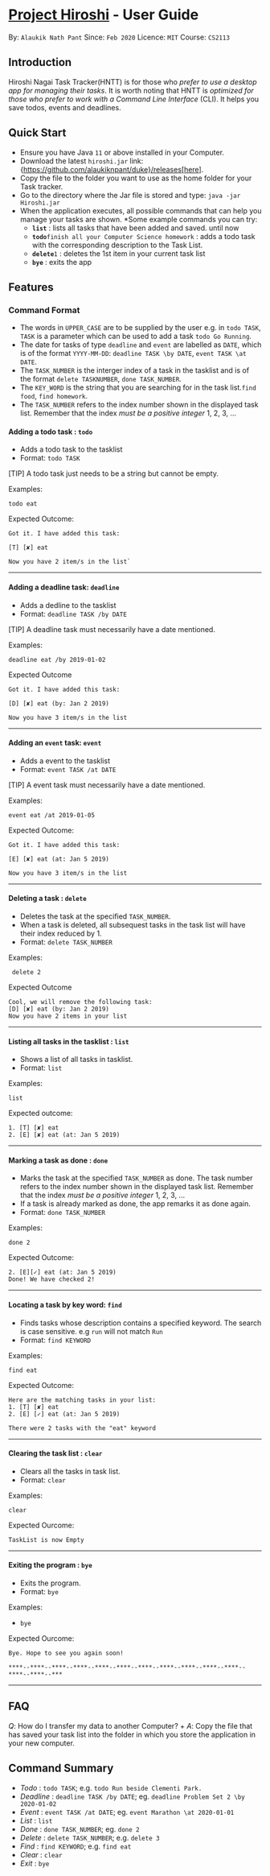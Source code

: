 # [Project Hiroshi](https://github.com/alaukiknpant/duke) - User Guide

By: `Alaukik Nath Pant`      Since: `Feb 2020`      Licence: `MIT`      Course: `CS2113`

## Introduction

Hiroshi Nagai Task Tracker(HNTT) is for those who *prefer to use a desktop app for managing their tasks*.
It is worth noting that HNTT is *optimized for those who prefer to work with a Command Line Interface* (CLI).
It helps you save todos, events and deadlines.

## Quick Start

*  Ensure you have Java `11` or above installed in your Computer.
*  Download the latest `hiroshi.jar` link:{https://github.com/alaukiknpant/duke}/releases[here].
*  Copy the file to the folder you want to use as the home folder for your Task tracker.
*  Go to the directory where the Jar file is stored and type: `java -jar Hiroshi.jar`
* When the application executes, all possible commands that can help you manage your tasks are shown.
*Some example commands you can try:
    * **`list`** : lists all tasks that have been added and saved. until now
    * **`todo`**`finish all your Computer Science homework` : adds a todo task with the corresponding description to the Task List.
    * **`delete`**`1` : deletes the 1st item in your current task list
    * **`bye`** : exits the app


## Features


### Command Format

* The words in `UPPER_CASE` are to be supplied by the user e.g. in `todo TASK`, `TASK` is a parameter which can be used to add a task `todo Go Running`.
* The date for tasks of type `deadline` and `event` are labelled as `DATE`, which is of the format `YYYY-MM-DD`: `deadline TASK \by DATE`, `event TASK \at DATE`.
* The `TASK_NUMBER` is the interger index of a task in the tasklist and is of the format `delete TASKNUMBER`, `done TASK_NUMBER`.
* The `KEY_WORD` is the string that you are searching for in the task list.`find food`, `find homework`.
* The `TASK_NUMBER` refers to the index number shown in the displayed task list. Remember that the index *must be a positive integer* 1, 2, 3, ...

#### Adding a todo task : `todo`

* Adds a todo task to the tasklist 
* Format: `todo TASK`

[TIP]
A todo task just needs to be a string but cannot be empty.

Examples:

    todo eat


Expected Outcome:

    Got it. I have added this task: 
    
    [T] [✘] eat
    
    Now you have 2 item/s in the list`

****

#### Adding a deadline task: `deadline `

* Adds a dedline to the tasklist 
* Format: `deadline TASK /by DATE`

[TIP]
A deadline task must necessarily have a date mentioned.

Examples:

    deadline eat /by 2019-01-02

Expected Outcome

    Got it. I have added this task: 
    
    [D] [✘] eat (by: Jan 2 2019)
    
    Now you have 3 item/s in the list

****

#### Adding an `event` task: `event `

* Adds a event to the tasklist
* Format: `event TASK /at DATE`

[TIP]
A event task must necessarily have a date mentioned.

Examples:

    event eat /at 2019-01-05

Expected Outcome:

    Got it. I have added this task: 
    
    [E] [✘] eat (at: Jan 5 2019)
    
    Now you have 3 item/s in the list 

****

#### Deleting a task : `delete`

* Deletes the task at the specified `TASK_NUMBER`. 
* When a task is deleted, all subsequest tasks in the task list will have their index reduced by 1.
* Format: `delete TASK_NUMBER`

Examples:

     delete 2

Expected Outcome
    
    Cool, we will remove the following task:
    [D] [✘] eat (by: Jan 2 2019)
    Now you have 2 items in your list
****

#### Listing all tasks in the tasklist : `list`

* Shows a list of all tasks in tasklist.
* Format: `list`

Examples:

    list

Expected outcome:

    1. [T] [✘] eat
    2. [E] [✘] eat (at: Jan 5 2019)


****

#### Marking a task as done : `done`

* Marks the task at the specified `TASK_NUMBER` as done. The task number refers to the index number shown in the displayed task list. Remember that the index *must be a positive integer* 1, 2, 3, ...
* If a task is already marked as done, the app remarks it as done again.
* Format: `done TASK_NUMBER`


Examples:

    done 2

Expected Outcome:

    2. [E][✓] eat (at: Jan 5 2019)
    Done! We have checked 2!

****

#### Locating a task by key word: `find`

* Finds tasks whose description contains a specified keyword. The search is case sensitive. e.g `run` will not match `Run`
* Format: `find KEYWORD`

Examples:

    find eat 

Expected Outcome:
    
    Here are the matching tasks in your list:
    1. [T] [✘] eat
    2. [E] [✓] eat (at: Jan 5 2019)
    
    There were 2 tasks with the "eat" keyword
****

#### Clearing the task list : `clear`

* Clears all the tasks in task list. 
* Format: `clear`

Examples:

    clear

Expected Ourcome:

    TaskList is now Empty

****

#### Exiting the program : `bye`

* Exits the program. 
* Format: `bye`

Examples:

* `bye` 

Expected Ourcome:

    Bye. Hope to see you again soon!
    
    ****--****--****--****--****--****--****--****--****--****--****--****--****--***

****

## FAQ

*Q*: How do I transfer my data to another Computer? +
*A*: Copy the file that has saved your task list into the folder in which you store the application in your new computer.

## Command Summary
* *Todo*  : `todo TASK`; 
e.g. `todo Run beside Clementi Park.`
* *Deadline* : `deadline TASK /by DATE`;
eg. `deadline Problem Set 2 \by 2020-01-02`
* *Event* : `event TASK /at DATE`;
eg. `event Marathon \at 2020-01-01`
* *List* : `list`
* *Done* : `done TASK_NUMBER`;
eg. `done 2`
* *Delete* : `delete TASK_NUMBER`;
e.g. `delete 3`
* *Find* : `find KEYWORD`;
e.g. `find eat`
* *Clear* : `clear`
* *Exit* : `bye`
